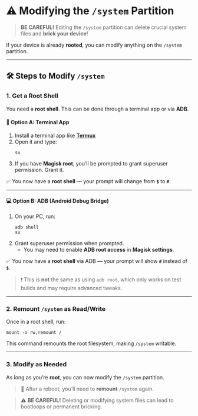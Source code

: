 # ⚠️ Modifying the `/system` Partition

> **BE CAREFUL!** Editing the `/system` partition can delete crucial system files and **brick your device**!

If your device is already **rooted**, you can modify anything on the `/system` partition.

---

## 🛠️ Steps to Modify `/system`

### 1. Get a Root Shell

You need a **root shell**. This can be done through a terminal app or via **ADB**.

#### 📱 Option A: Terminal App

1. Install a terminal app like [**Termux**](https://github.com/termux/termux-app)  
2. Open it and type:
   ```
   su
   ```
3. If you have **Magisk root**, you’ll be prompted to grant superuser permission. Grant it.

✅ You now have a **root shell** — your prompt will change from **`$`** to **`#`**.

---

#### 💻 Option B: ADB (Android Debug Bridge)

1. On your PC, run:
   ```
   adb shell
   su
   ```
2. Grant superuser permission when prompted.  
   - You may need to enable **ADB root access** in **Magisk settings**.

✅ You now have a **root shell** via ADB — your prompt will show **`#`** instead of **`$`**.

> ❗ This is **not** the same as using `adb root`, which only works on test builds and may require advanced tweaks.

---

### 2. Remount `/system` as Read/Write

Once in a root shell, run:

```
mount -o rw,remount /
```

This command remounts the root filesystem, making `/system` writable.

---

### 3. Modify as Needed

As long as you’re **root**, you can now modify the `/system` partition.

> 🔁 After a reboot, you’ll need to **remount** `/system` again.

> ⚠️ **BE CAREFUL!** Deleting or modifying system files can lead to bootloops or permanent bricking.
